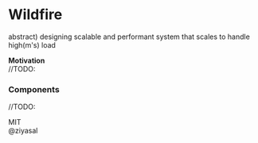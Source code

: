 # Wildfire
abstract) designing scalable and performant system that scales to handle high(m's) load

**Motivation**  
//TODO:

### Components  
//TODO:

MIT  
@ziyasal
